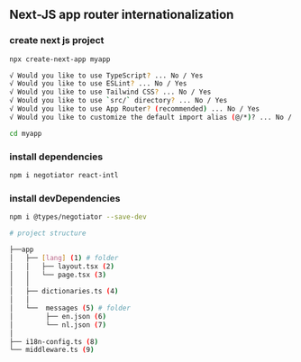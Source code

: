 ## Next-JS app router internationalization

### create next js project 
```bash
npx create-next-app myapp

√ Would you like to use TypeScript? ... No / Yes
√ Would you like to use ESLint? ... No / Yes
√ Would you like to use Tailwind CSS? ... No / Yes
√ Would you like to use `src/` directory? ... No / Yes
√ Would you like to use App Router? (recommended) ... No / Yes
√ Would you like to customize the default import alias (@/*)? ... No / Yes 

cd myapp
```

### install dependencies

```bash
npm i negotiator react-intl
```

### install devDependencies
```bash
npm i @types/negotiator --save-dev
```
```bash
# project structure 

├──app
│   ├── [lang] (1) # folder
│   │   ├── layout.tsx (2)
│   │   └── page.tsx (3)
│   │
│   ├── dictionaries.ts (4)
│   │
│   └──  messages (5) # folder
│        ├── en.json (6)
│        └── nl.json (7)
│
├── i18n-config.ts (8)
└── middleware.ts (9)

```